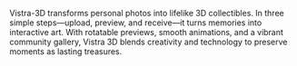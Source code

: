 Vistra-3D
transforms personal photos into lifelike 3D collectibles. In three simple steps—upload, preview, and receive—it turns memories into interactive art. With rotatable previews, smooth animations, and a vibrant community gallery, Vistra 3D blends creativity and technology to preserve moments as lasting treasures.
